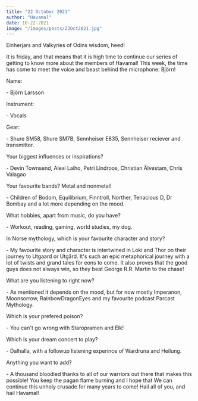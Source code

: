 ```yaml
---
title: "22 October 2021"
author: "Havamal"
date: 10-22-2021
image: "/images/posts/22Oct2021.jpg"
---
```


Einherjars and Valkyries of Odins wisdom, heed!

It is friday, and that means that it is high time to continue our series of getting to know more about the members of Havamal! This week, the time has come to meet the voice and beast behind the microphone: Björn!

Name:

\- Björn Larsson

Instrument:

\- Vocals

Gear:

\- Shure SM58, Shure SM7B, Sennheiser E835, Sennheiser reciever and transmittor.

Your biggest influences or inspirations?

\- Devin Townsend, Alexi Laiho, Petri Lindroos, Christian Älvestam, Chris Valagao

Your favourite bands? Metal and nonmetal!

\- Children of Bodom, Equilibrium, Finntroll, Norther, Tenacious D, Dr Bombay and a lot more depending on the mood.

What hobbies, apart from music, do you have?

\- Workout, reading, gaming, world studies, my dog.

In Norse mythology, which is your favourite character and story?

\- My favourite story and character is intertwined in Loki and Thor on their journey to Utgaard or Utgård. It's such an epic metaphorical journey with a lot of twists and grand tales for eons to come. It also proves that the good guys does not always win, so they beat George R.R. Martin to the chase!

What are you listening to right now?

\- As mentioned it depends on the mood, but for now mostly Imperanon, Moonsorrow, RainbowDragonEyes and my favourite podcast Parcast Mythology.

Which is your prefered poison?

\- You can't go wrong with Staropramen and Elk!

Which is your dream concert to play?

\- Dalhalla, with a followup listening experince of Wardruna and Heilung.

Anything you want to add?

\- A thousand bloodied thanks to all of our warriors out there that makes this possible! You keep the pagan flame burning and I hope that We can continue this unholy crusade for many years to come! Hail all of you, and hail Havamal!